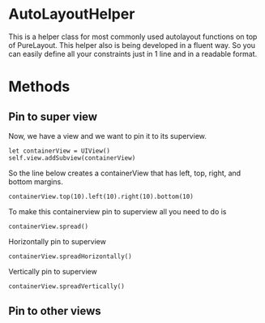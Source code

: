 
# AutoLayoutHelper

This is a helper class for most commonly used autolayout functions on top of PureLayout. This helper also is being developed in a fluent way. So you can easily define all your constraints just in 1 line and in a readable format.

# Methods

## Pin to super view
Now, we have a view and we want to pin it to its superview. 

```
let containerView = UIView()
self.view.addSubview(containerView)
```


So the line below creates a containerView that has left, top, right, and bottom margins.
```
containerView.top(10).left(10).right(10).bottom(10)
```

To make this containerview pin to superview all you need to do is
```
containerView.spread()
```
Horizontally pin to superview
```
containerView.spreadHorizontally()
```
Vertically pin to superview
```
containerView.spreadVertically()
```

## Pin to other views
